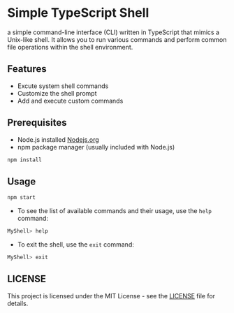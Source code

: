 # Simple TypeScript Shell
a simple command-line interface (CLI) written in TypeScript that mimics a Unix-like shell. It allows you to run various commands and perform common file operations within the shell environment.

## Features
- Excute system shell commands
- Customize the shell prompt
- Add and execute custom commands

## Prerequisites
- Node.js installed [Nodejs.org](https://nodejs.org/)
- npm package manager (usually included with Node.js)

```bash
npm install
```

## Usage
```bash
npm start
```

- To see the list of available commands and their usage, use the `help` command:
```bash
MyShell> help
```
- To exit the shell, use the `exit` command:
```bash
MyShell> exit
```

## LICENSE
This project is licensed under the MIT License - see the [LICENSE](LICENSE) file for details.